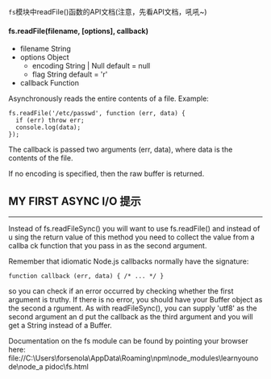 `fs`模块中readFile()函数的API文档(注意，先看API文档，吼吼~)

#### fs.readFile(filename, [options], callback)  ####
- filename String
- options Object
  - encoding String | Null default = null
  - flag String default = 'r'
- callback Function

Asynchronously reads the entire contents of a file. Example:

	fs.readFile('/etc/passwd', function (err, data) {
	  if (err) throw err;
	  console.log(data);
	});

The callback is passed two arguments (err, data), where data is the contents of the file.

If no encoding is specified, then the raw buffer is returned.

## MY FIRST ASYNC I/O 提示
----
Instead of fs.readFileSync() you will want to use fs.readFile() and instead of u
sing the return value of this method you need to collect the value from a callba
ck function that you pass in as the second argument.

Remember that idiomatic Node.js callbacks normally have the signature:

    function callback (err, data) { /* ... */ }

so you can check if an error occurred by checking whether the first argument is
truthy. If there is no error, you should have your Buffer object as the second a
rgument. As with readFileSync(), you can supply 'utf8' as the second argument an
d put the callback as the third argument and you will get a String instead of a
Buffer.

Documentation on the fs module can be found by pointing your browser here:
  file://C:\Users\forsenola\AppData\Roaming\npm\node_modules\learnyounode\node_a
pidoc\fs.html
